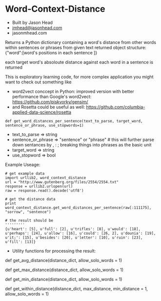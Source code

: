 Word-Context-Distance
=====================

- Built by Jason Head
- jmhead@jasonhead.com
- jasonmhead.com

Returns a Python dictionary containing a word's distance from other words within sentences or phrases from given text
returned object structure: {"word":[word's positions in each sentence ]}

each target word's absoloute distance against each word in a sentence is returned

This is exploratory learning code, for more complex application you might want to check out something like 
- word2vect conccept in Python: improved version with better performance than Google's word2vect: 
https://github.com/piskvorky/gensim/
- and Rosetta could be useful as well: https://github.com/columbia-applied-data-science/rosetta 

```
def get_word_distances_per_sentence(text_to_parse, target_word, sentence_or_phrase, use_stopwords=1)
```
- text_to_parse => string
- sentence_or_phrase => "sentence" or "phrase" # this will further parse down sentances by , : ; breaking things into phrases as the basic unit
- target_word => string
- use_stopword => bool

Example Useage:

```
# get example data
import urllib2, word_context_distance
url = "http://www.gutenberg.org/files/2554/2554.txt"
response = urllib2.urlopen(url)
raw = response.read().decode('utf8')

# get the distance data
print word_context_distance.get_word_distances_per_sentence(raw[:111175], "sorrow", "sentence")

# the result should be
'''''''''
{u'heart': [5], u'full': [2], u'trifles': [8], u'would': [18], u'perhaps': [24], u'allow': [16], u'could': [26, 2], u'dounia': [19], u'it;': [15], u'besides': [20], u'letter': [10], u'ruin': [23], u'fill': [13]}
```
- Utility functions for processing the result:

def get_avg_distance(distance_dict, allow_solo_words = 1)


def get_max_distance(distance_dict, allow_solo_words = 1)


def get_min_distance(distance_dict, allow_solo_words = 1)


def get_within_distance(distance_dict, max_distance, min_distance = 1, allow_solo_words = 1)

